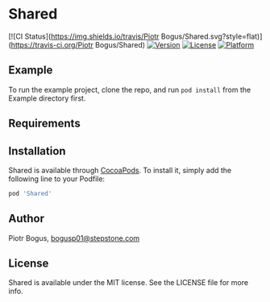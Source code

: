 # Shared

[![CI Status](https://img.shields.io/travis/Piotr Bogus/Shared.svg?style=flat)](https://travis-ci.org/Piotr Bogus/Shared)
[![Version](https://img.shields.io/cocoapods/v/Shared.svg?style=flat)](https://cocoapods.org/pods/Shared)
[![License](https://img.shields.io/cocoapods/l/Shared.svg?style=flat)](https://cocoapods.org/pods/Shared)
[![Platform](https://img.shields.io/cocoapods/p/Shared.svg?style=flat)](https://cocoapods.org/pods/Shared)

## Example

To run the example project, clone the repo, and run `pod install` from the Example directory first.

## Requirements

## Installation

Shared is available through [CocoaPods](https://cocoapods.org). To install
it, simply add the following line to your Podfile:

```ruby
pod 'Shared'
```

## Author

Piotr Bogus, bogusp01@stepstone.com

## License

Shared is available under the MIT license. See the LICENSE file for more info.
